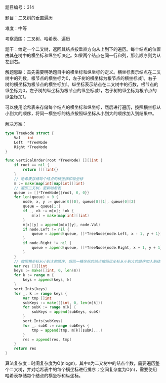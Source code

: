 题目编号：314

题目：二叉树的垂直遍历

难度：中等

考察范围：二叉树、哈希表、遍历

题干：给定一个二叉树，返回其结点按垂直方向从上到下的遍历。每个结点的位置由其在树中的横坐标和纵坐标决定。如果两个结点在同一行和列，那么顺序则为从左到右。

解题思路：首先需要明确题目中的横坐标和纵坐标的定义。横坐标表示结点在二叉树中的列数，根节点的横坐标为0，左子树的横坐标为根节点的横坐标减1，右子树的横坐标为根节点的横坐标加1。纵坐标表示结点在二叉树中的行数，根节点的纵坐标为0，左子树的纵坐标为根节点的纵坐标减1，右子树的纵坐标为根节点的纵坐标加1。

可以使用哈希表来存储每个结点的横坐标和纵坐标，然后进行遍历，按照横坐标从小到大的顺序，将同一横坐标的结点按照纵坐标从小到大的顺序加入到结果中。

解决方案：

```go
type TreeNode struct {
    Val   int
    Left  *TreeNode
    Right *TreeNode
}

func verticalOrder(root *TreeNode) [][]int {
    if root == nil {
        return [][]int{}
    }
    // 哈希表存储每个结点的横坐标和纵坐标
    m := make(map[int]map[int][]int)
    // 遍历二叉树，更新哈希表
    queue := []*TreeNode{{root, 0, 0}}
    for len(queue) > 0 {
        node, x, y := queue[0][0], queue[0][1], queue[0][2]
        queue = queue[1:]
        if _, ok := m[x]; !ok {
            m[x] = make(map[int][]int)
        }
        m[x][y] = append(m[x][y], node.Val)
        if node.Left != nil {
            queue = append(queue, []*TreeNode{node.Left, x - 1, y + 1})
        }
        if node.Right != nil {
            queue = append(queue, []*TreeNode{node.Right, x + 1, y + 1})
        }
    }
    // 按照横坐标从小到大的顺序，将同一横坐标的结点按照纵坐标从小到大的顺序加入到结果中
    var res [][]int
    keys := make([]int, 0, len(m))
    for k := range m {
        keys = append(keys, k)
    }
    sort.Ints(keys)
    for _, k := range keys {
        var tmp []int
        subKeys := make([]int, 0, len(m[k]))
        for subK := range m[k] {
            subKeys = append(subKeys, subK)
        }
        sort.Ints(subKeys)
        for _, subK := range subKeys {
            tmp = append(tmp, m[k][subK]...)
        }
        res = append(res, tmp)
    }
    return res
}
```

算法复杂度：时间复杂度为O(nlogn)，其中n为二叉树中的结点个数，需要遍历整个二叉树，并对哈希表中的每个横坐标进行排序；空间复杂度为O(n)，需要使用哈希表存储每个结点的横坐标和纵坐标。